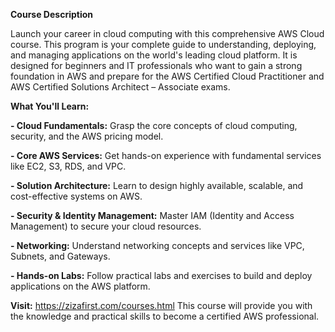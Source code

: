 **Course Description**

Launch your career in cloud computing with this comprehensive AWS Cloud course. This program is your complete guide to understanding, deploying, and managing applications on the world's leading cloud platform. It is designed for beginners and IT professionals who want to gain a strong foundation in AWS and prepare for the AWS Certified Cloud Practitioner and AWS Certified Solutions Architect – Associate exams.

**What You'll Learn:**

**- Cloud Fundamentals:** Grasp the core concepts of cloud computing, security, and the AWS pricing model.

**- Core AWS Services:** Get hands-on experience with fundamental services like EC2, S3, RDS, and VPC.

**- Solution Architecture:** Learn to design highly available, scalable, and cost-effective systems on AWS.

**- Security & Identity Management:** Master IAM (Identity and Access Management) to secure your cloud resources.

**- Networking:** Understand networking concepts and services like VPC, Subnets, and Gateways.

**- Hands-on Labs:** Follow practical labs and exercises to build and deploy applications on the AWS platform.


**Visit:** https://zizafirst.com/courses.html
This course will provide you with the knowledge and practical skills to become a certified AWS professional.
